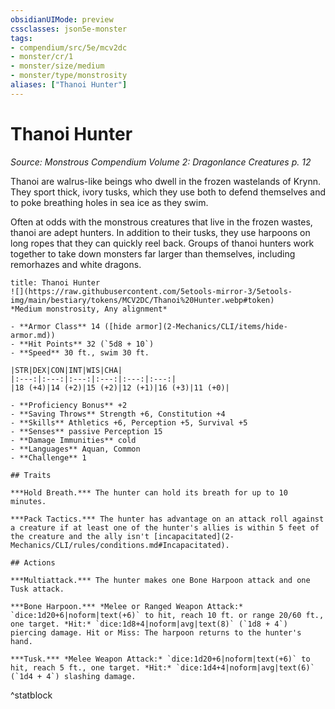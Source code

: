 ```yaml
---
obsidianUIMode: preview
cssclasses: json5e-monster
tags:
- compendium/src/5e/mcv2dc
- monster/cr/1
- monster/size/medium
- monster/type/monstrosity
aliases: ["Thanoi Hunter"]
---
```

# Thanoi Hunter
*Source: Monstrous Compendium Volume 2: Dragonlance Creatures p. 12*  

Thanoi are walrus-like beings who dwell in the frozen wastelands of Krynn. They sport thick, ivory tusks, which they use both to defend themselves and to poke breathing holes in sea ice as they swim.

Often at odds with the monstrous creatures that live in the frozen wastes, thanoi are adept hunters. In addition to their tusks, they use harpoons on long ropes that they can quickly reel back. Groups of thanoi hunters work together to take down monsters far larger than themselves, including remorhazes and white dragons.

```ad-statblock
title: Thanoi Hunter
![](https://raw.githubusercontent.com/5etools-mirror-3/5etools-img/main/bestiary/tokens/MCV2DC/Thanoi%20Hunter.webp#token)
*Medium monstrosity, Any alignment*

- **Armor Class** 14 ([hide armor](2-Mechanics/CLI/items/hide-armor.md))
- **Hit Points** 32 (`5d8 + 10`)
- **Speed** 30 ft., swim 30 ft.

|STR|DEX|CON|INT|WIS|CHA|
|:---:|:---:|:---:|:---:|:---:|:---:|
|18 (+4)|14 (+2)|15 (+2)|12 (+1)|16 (+3)|11 (+0)|

- **Proficiency Bonus** +2
- **Saving Throws** Strength +6, Constitution +4
- **Skills** Athletics +6, Perception +5, Survival +5
- **Senses** passive Perception 15
- **Damage Immunities** cold
- **Languages** Aquan, Common
- **Challenge** 1

## Traits

***Hold Breath.*** The hunter can hold its breath for up to 10 minutes.

***Pack Tactics.*** The hunter has advantage on an attack roll against a creature if at least one of the hunter's allies is within 5 feet of the creature and the ally isn't [incapacitated](2-Mechanics/CLI/rules/conditions.md#Incapacitated).

## Actions

***Multiattack.*** The hunter makes one Bone Harpoon attack and one Tusk attack.

***Bone Harpoon.*** *Melee or Ranged Weapon Attack:* `dice:1d20+6|noform|text(+6)` to hit, reach 10 ft. or range 20/60 ft., one target. *Hit:* `dice:1d8+4|noform|avg|text(8)` (`1d8 + 4`) piercing damage. Hit or Miss: The harpoon returns to the hunter's hand.

***Tusk.*** *Melee Weapon Attack:* `dice:1d20+6|noform|text(+6)` to hit, reach 5 ft., one target. *Hit:* `dice:1d4+4|noform|avg|text(6)` (`1d4 + 4`) slashing damage.
```
^statblock